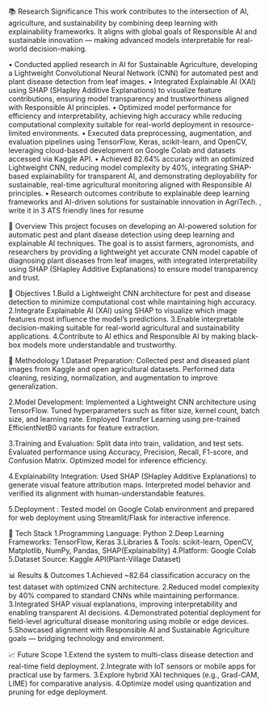 📚 Research Significance
This work contributes to the intersection of AI, agriculture, and sustainability by combining deep learning with explainability frameworks.
It aligns with global goals of Responsible AI and sustainable innovation — making advanced models interpretable for real-world decision-making.

•	Conducted applied research in AI for Sustainable Agriculture, developing a Lightweight Convolutional Neural Network (CNN) for automated pest and plant disease detection from leaf images.
•	Integrated Explainable AI (XAI) using SHAP (SHapley Additive Explanations) to visualize feature contributions, ensuring model transparency and trustworthiness aligned with Responsible AI principles.
•	Optimized model performance for efficiency and interpretability, achieving high accuracy while reducing computational complexity suitable for real-world deployment in resource-limited environments.
•	Executed data preprocessing, augmentation, and evaluation pipelines using TensorFlow, Keras, scikit-learn, and OpenCV, leveraging cloud-based development on Google Colab and datasets accessed via Kaggle API.
•	Achieved 82.64% accuracy with an optimized Lightweight CNN, reducing model complexity by 40%, integrating SHAP-based explainability for transparent AI, and demonstrating deployability for sustainable, real-time agricultural monitoring aligned with Responsible AI principles.
•	Research outcomes contribute to explainable deep learning frameworks and AI-driven solutions for sustainable innovation in AgriTech. , write it in 3 ATS friendly lines for resume 

📘 Overview
This project focuses on developing an AI-powered solution for automatic pest and plant disease detection using deep learning and explainable AI techniques.
The goal is to assist farmers, agronomists, and researchers by providing a lightweight yet accurate CNN model capable of diagnosing plant diseases from leaf images, with integrated interpretability using SHAP (SHapley Additive Explanations) to ensure model transparency and trust.

🎯 Objectives
1.Build a Lightweight CNN architecture for pest and disease detection to minimize computational cost while maintaining high accuracy.
2.Integrate Explainable AI (XAI) using SHAP to visualize which image features most influence the model’s predictions.
3.Enable interpretable decision-making suitable for real-world agricultural and sustainability applications.
4.Contribute to AI ethics and Responsible AI by making black-box models more understandable and trustworthy.

🧠 Methodology
1.Dataset Preparation:
Collected pest and diseased plant images from Kaggle and open agricultural datasets.
Performed data cleaning, resizing, normalization, and augmentation to improve generalization.

2.Model Development:
Implemented a Lightweight CNN architecture using TensorFlow.
Tuned hyperparameters such as filter size, kernel count, batch size, and learning rate.
Employed Transfer Learning  using pre-trained EfficientNetB0  variants for feature extraction.

3.Training and Evaluation:
Split data into train, validation, and test sets.
Evaluated performance using Accuracy, Precision, Recall, F1-score, and Confusion Matrix.
Optimized model for inference efficiency.

4.Explainability Integration:
Used SHAP (SHapley Additive Explanations) to generate visual feature attribution maps.
Interpreted model behavior and verified its alignment with human-understandable features.

5.Deployment :
Tested model on Google Colab environment and prepared for web deployment using Streamlit/Flask for interactive inference.

🧰 Tech Stack
1.Programming Language: Python
2.Deep Learning Frameworks: TensorFlow, Keras
3.Libraries & Tools: scikit-learn, OpenCV, Matplotlib, NumPy, Pandas, SHAP(Explainability)
4.Platform: Google Colab
5.Dataset Source: Kaggle API(Plant-Village Dataset)

📊 Results & Outcomes
1.Achieved ~82.64 classification accuracy on the test dataset with optimized CNN architecture.
2.Reduced model complexity by 40% compared to standard CNNs while maintaining performance.
3.Integrated SHAP visual explanations, improving interpretability and enabling transparent AI decisions.
4.Demonstrated potential deployment for field-level agricultural disease monitoring using mobile or edge devices.
5.Showcased alignment with Responsible AI and Sustainable Agriculture goals — bridging technology and environment.

📈 Future Scope
1.Extend the system to multi-class disease detection and real-time field deployment.
2.Integrate with IoT sensors or mobile apps for practical use by farmers.
3.Explore hybrid XAI techniques (e.g., Grad-CAM, LIME) for comparative analysis.
4.Optimize model using quantization and pruning for edge deployment.
